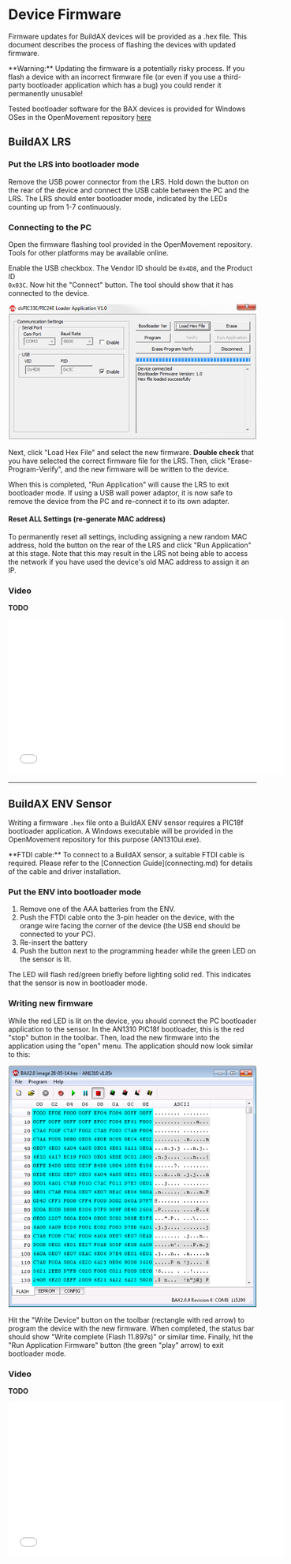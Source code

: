 
# Device Firmware

Firmware updates for BuildAX devices will be provided as a .hex file. This 
document describes the process of flashing the devices with updated firmware.

<span class="alert alert-error"> 
**Warning:** Updating the firmware is a potentially risky process. If you 
 flash a device with an incorrect firmware file (or even if you use a third-party
 bootloader application which has a bug) you could render it permanently unusable!
</span>

Tested bootloader software for the BAX devices is provided for Windows OSes
in the OpenMovement repository [here](http://openmovement.googlecode.com/svn/downloads/BuildAX/)


## BuildAX LRS

### Put the LRS into bootloader mode

Remove the USB power connector from the LRS. Hold down the button on the 
rear of the device and connect the USB cable between the PC and the LRS. 
The LRS should enter bootloader mode, indicated by the LEDs counting up 
from 1-7 continuously. 

### Connecting to the PC 

Open the firmware flashing tool provided in the OpenMovement repository. 
Tools for other platforms may be available online.

Enable the USB checkbox. The Vendor ID should be `0x4D8`, and the Product ID  
`0x03C`. Now hit the "Connect" button. The tool should show that it has 
connected to the device.

 ![BuildAX Bootloader](img/baxbootloader.png)

Next, click "Load Hex File" and select the new firmware. **Double check** that
you have selected the correct firmware file for the LRS. Then, click
"Erase-Program-Verify", and the new firmware will be written to the device.

When this is completed, "Run Application" will cause the LRS to exit
bootloader mode. If using a USB wall power adaptor, it is now safe to remove 
the device from the PC and re-connect it to its own adapter.

#### Reset ALL Settings (re-generate MAC address)

To permanently reset all settings, including assigning a new random MAC address,
hold the button on the rear of the LRS and click "Run Application" at this
stage. Note that this may result in the LRS not being able to access the
network if you have used the device's old MAC address to assign it an IP.

### Video
**TODO**

 <iframe width="560" height="315" src="//www.youtube.com/embed/dZBaF6EE0Cc" frameborder="0" allowfullscreen></iframe>



---
## BuildAX ENV Sensor

Writing a firmware `.hex` file onto a BuildAX ENV sensor requires a PIC18f 
bootloader application. A Windows executable will be provided in the 
OpenMovement repository for this purpose (AN1310ui.exe).

<span class="alert alert-warn"> 
**FTDI cable:** To connect to a BuildAX sensor, a suitable FTDI cable is 
    required. Please refer to the [Connection Guide](connecting.md) for details 
    of the cable and driver installation.
</span>

### Put the ENV into bootloader mode

 1. Remove one of the AAA batteries from the ENV. 
 2. Push the FTDI cable onto the 3-pin header on the device, with the orange
    wire facing the corner of the device (the USB end should be connected to 
    your PC).
 3. Re-insert the battery
 4. Push the button next to the programming header while the green LED on the 
    sensor is lit.

The LED will flash red/green briefly before lighting solid red. This indicates
that the sensor is now in bootloader mode.


### Writing new firmware

While the red LED is lit on the device, you should connect the PC bootloader
application to the sensor. In the AN1310 PIC18f bootloader, this is the red 
"stop" button in the toolbar. Then, load the new firmware into the application
using the "open" menu. The application should now look similar to this: 

 ![ENV Bootloader app](img/envbootloader.png)

Hit the "Write Device" button on the toolbar (rectangle with red arrow) to 
program the device with the new firmware. When completed, the status bar 
should show "Write complete (Flash 11.897s)" or similar time. Finally, hit the
"Run Application Firmware" button (the green "play" arrow) to exit bootloader 
mode.


### Video
**TODO**

 <iframe width="560" height="315" src="//www.youtube.com/embed/dZBaF6EE0Cc" frameborder="0" allowfullscreen></iframe>

